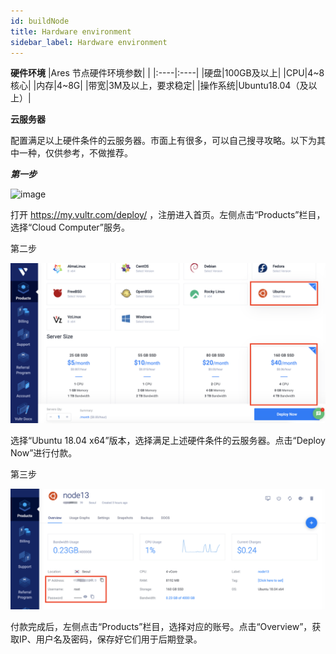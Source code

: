 ```yaml
---
id: buildNode
title: Hardware environment
sidebar_label: Hardware environment
---
```

**硬件环境**
|Ares 节点硬件环境参数|    |
|:----|:----|
|硬盘|100GB及以上|
|CPU|4~8核心|
|内存|4~8G|
|带宽|3M及以上，要求稳定|
|操作系统|Ubuntu18.04（及以上）|

**云服务器**

配置满足以上硬件条件的云服务器。市面上有很多，可以自己搜寻攻略。以下为其中一种，仅供参考，不做推荐。

***第一步***

![image](https://github.com/aresprotocols/documentation/blob/master/assets/img/图1.png?raw=true) 

打开 [https://my.vultr.com/deploy/</u>](https://my.vultr.com/deploy/) ，注册进入首页。左侧点击“Products”栏目，选择“Cloud Computer”服务。

第二步

![image](https://github.com/aresprotocols/documentation/blob/master/assets/img/2.png?raw=true) 

选择“Ubuntu 18.04 x64”版本，选择满足上述硬件条件的云服务器。点击“Deploy Now”进行付款。

第三步

![image](https://github.com/aresprotocols/documentation/blob/master/assets/img/3.png?raw=true) 

付款完成后，左侧点击“Products”栏目，选择对应的账号。点击“Overview”，获取IP、用户名及密码，保存好它们用于后期登录。

